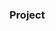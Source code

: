 ### Project 


































         









        





 































